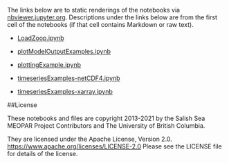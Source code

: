 The links below are to static renderings of the notebooks via
[nbviewer.jupyter.org](https://nbviewer.jupyter.org/).
Descriptions under the links below are from the first cell of the notebooks
(if that cell contains Markdown or raw text).

* [LoadZoop.ipynb](https://nbviewer.jupyter.org/github/SalishSeaCast/analysis-elise-2/blob/master/notebooks/forKaryn/LoadZoop.ipynb)  
    
* [plotModelOutputExamples.ipynb](https://nbviewer.jupyter.org/github/SalishSeaCast/analysis-elise-2/blob/master/notebooks/forKaryn/plotModelOutputExamples.ipynb)  
    
* [plottingExample.ipynb](https://nbviewer.jupyter.org/github/SalishSeaCast/analysis-elise-2/blob/master/notebooks/forKaryn/plottingExample.ipynb)  
    
* [timeseriesExamples-netCDF4.ipynb](https://nbviewer.jupyter.org/github/SalishSeaCast/analysis-elise-2/blob/master/notebooks/forKaryn/timeseriesExamples-netCDF4.ipynb)  
    
* [timeseriesExamples-xarray.ipynb](https://nbviewer.jupyter.org/github/SalishSeaCast/analysis-elise-2/blob/master/notebooks/forKaryn/timeseriesExamples-xarray.ipynb)  
    

##License

These notebooks and files are copyright 2013-2021
by the Salish Sea MEOPAR Project Contributors
and The University of British Columbia.

They are licensed under the Apache License, Version 2.0.
https://www.apache.org/licenses/LICENSE-2.0
Please see the LICENSE file for details of the license.
